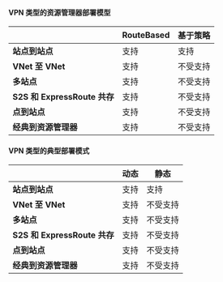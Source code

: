 #### <a name="vpn-type---resource-manager-deployment-model"></a>VPN 类型的资源管理器部署模型

|      | **RouteBased**    | **基于策略** |
|-----------------------------------|-------------|------------------|
| **站点到站点**                  | 支持   | 支持        |
| **VNet 至 VNet**                  | 支持   | 不受支持    |
| **多站点**                    | 支持   | 不受支持    |
| **S2S 和 ExpressRoute 共存**  | 支持   | 不受支持    |
| **点到站点**                 | 支持   | 不受支持    |
| **经典到资源管理器**   | 支持   | 不受支持    |


#### <a name="vpn-type---classic-deployment-model"></a>VPN 类型的典型部署模式


|       | **动态**        | **静态**   |
|---------------------------------------------|--------------|--------------|
| **站点到站点**                            | 支持    | 支持      |
| **VNet 至 VNet**                            | 支持    | 不受支持  |
| **多站点**                              | 支持    | 不受支持  |
| **S2S 和 ExpressRoute 共存**            | 支持    | 不受支持  |
| **点到站点**                           | 支持    | 不受支持  |
| **经典到资源管理器**             | 支持    | 不受支持  |